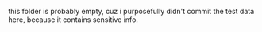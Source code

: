 this folder is probably empty, cuz i purposefully didn't commit the test data here, because it contains sensitive info.
